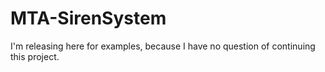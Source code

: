 # MTA-SirenSystem
 I'm releasing here for examples, because I have no question of continuing this project.
